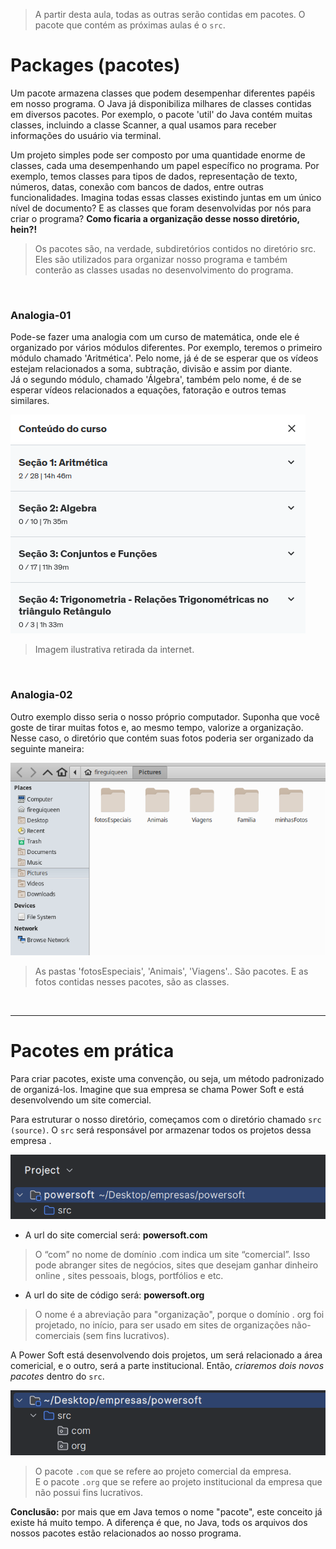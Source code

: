 > A partir desta aula, todas as outras serão contidas em pacotes. O pacote que contém as próximas aulas é o `src`. 

# Packages (pacotes)
Um pacote armazena classes que podem desempenhar diferentes papéis em nosso programa. O Java já disponibiliza 
milhares de classes contidas em diversos pacotes. Por exemplo, o pacote 'util' do Java contém muitas classes, 
incluindo a classe Scanner, a qual usamos para receber informações do usuário via terminal.

Um projeto simples pode ser composto por uma quantidade enorme de classes, cada uma desempenhando um papel 
específico no programa. Por exemplo, temos classes para tipos de dados, representação de texto, números, datas, 
conexão com bancos de dados, entre outras funcionalidades. Imagina todas essas classes existindo juntas em um 
único nível de documento? E as classes que foram desenvolvidas por nós para criar o programa? 
__Como ficaria a organização desse nosso diretório, hein?!__
> Os pacotes são, na verdade, subdiretórios contidos no diretório src. Eles são utilizados para organizar 
> nosso programa e também conterão as classes usadas no desenvolvimento do programa.

<br>

### Analogia-01
Pode-se fazer uma analogia com um curso de matemática, onde ele é organizado por vários módulos diferentes. 
Por exemplo, teremos o primeiro módulo chamado 'Aritmética'. Pelo nome, já é de se esperar que os vídeos 
estejam relacionados a soma, subtração, divisão e assim por diante. <br> 
Já o segundo módulo, chamado 'Álgebra', também pelo nome, é de se esperar vídeos relacionados a equações, 
fatoração e outros temas similares.

![analogia-01](./others/explicacaoPackges.png)
> Imagem ilustrativa retirada da internet. 

<br>

### Analogia-02
Outro exemplo disso seria o nosso próprio computador. Suponha que você goste de tirar muitas fotos e, 
ao mesmo tempo, valorize a organização. Nesse caso, o diretório que contém suas fotos poderia ser organizado 
da seguinte maneira: 

![analogia-02](./others/img.png)
> As pastas 'fotosEspeciais', 'Animais', 'Viagens'.. São pacotes. E as fotos contidas nesses pacotes, são as classes.

<br>

________________

# Pacotes em prática
Para criar pacotes, existe uma convenção, ou seja, um método padronizado de organizá-los. 
Imagine que sua empresa se chama Power Soft e está desenvolvendo um site comercial. 

Para estruturar o nosso diretório, começamos com o diretório chamado `src (source)`. 
O `src` será responsável por armazenar todos os projetos dessa empresa      .

![explicacao-src](./others/src.png)

- A url do site comercial será: __powersoft.com__ 
> O “com” no nome de domínio .com indica um site “comercial”. Isso pode abranger sites de negócios, sites que desejam ganhar dinheiro online , sites pessoais, blogs, portfólios e etc.

- A url do site de código será: __powersoft.org__
> O nome é a abreviação para "organização", porque o domínio . org foi projetado, no início, para ser usado em sites de organizações não-comerciais (sem fins lucrativos).

A Power Soft está desenvolvendo dois projetos, um será relacionado a área comericial, e o outro, será a parte institucional.
Então, _criaremos dois novos pacotes_ dentro do `src`. 

![explicacao-packages](./others/srcPackages.png)
> O pacote `.com` que se refere ao projeto comercial da empresa. <br>
> E o pacote `.org` que se refere ao projeto institucional da empresa que não possui fins lucrativos.



__Conclusão:__ por mais que em Java temos o nome "pacote", este conceito já existe há muito tempo.
A diferença é que, no Java, tods os arquivos dos nossos pacotes estão relacionados ao nosso programa.

